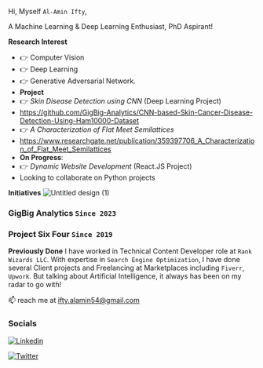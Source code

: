 Hi, Myself `Al-Amin Ifty`,

A Machine Learning & Deep Learning Enthusiast, PhD Aspirant!
 
 **Research Interest**
- 👉 Computer Vision
- 👉 Deep Learning
- 👉 Generative Adversarial Network.
- **Project**
- 👉 _Skin Disease Detection using CNN_ (Deep Learning Project) 
- https://github.com/GigBig-Analytics/CNN-based-Skin-Cancer-Disease-Detection-Using-Ham10000-Dataset
- 👉 _A Characterization of Flat Meet Semilattices_
- https://www.researchgate.net/publication/359397706_A_Characterization_of_Flat_Meet_Semilattices 
- **On Progress**: 
- 👉 _Dynamic Website Development_ (React.JS Project)
- Looking to collaborate on Python projects

**Initiatives**
![Untitled design (1)](https://github.com/ifty54/ifty54/assets/31790027/6cda59dc-66ac-44bf-800a-b4144c9848fa)
### GigBig Analytics `Since 2023`
### Project Six Four `Since 2019`

**Previously Done**
I have worked in Technical Content Developer role at `Rank Wizards LLC`. With expertise in `Search Engine Optimization`, I have done several Client projects and Freelancing at Marketplaces including `Fiverr`, `Upwork`. But talking about Artificial Intelligence, it always has been on my radar to go with!

📫 reach me at ifty.alamin54@gmail.com

### Socials

[![Linkedin](https://img.shields.io/badge/linkedin-0A66C2?style=for-the-badge&logo=linkedin&logoColor=white)](https://www.linkedin.com/in/fty54)

[![Twitter](https://img.shields.io/badge/twitter-1DA1F2?style=for-the-badge&logo=twitter&logoColor=white)](https://twitter.com/ifty54)
